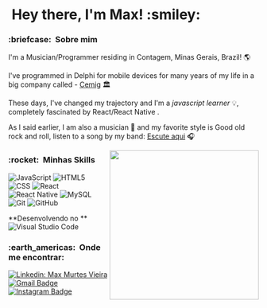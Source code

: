 <h1> &nbsp;Hey there, I'm Max! :smiley:</h1>

<h3> :briefcase: &nbsp;Sobre mim </h3>

I'm a Musician/Programmer residing in Contagem, Minas Gerais, Brazil! :earth_americas:

I've programmed in Delphi for mobile devices for many years of my life in a big company called - [Cemig][Cemig] 🏛 

These days, I've changed my trajectory and I'm a *javascript learner* 💡, completely fascinated by React/React Native .

As I said earlier, I am also a musician :musical_note: and my favorite style is Good old rock and roll, listen to a song by my band:
[Escute aqui] :headphones:

<img align="right" width="300" src="https://i2.wp.com/allhtaccess.info/wp-content/uploads/2018/03/programming.gif?fit=1281%2C716&ssl=1" />


<h3> :rocket: &nbsp;Minhas Skills </h3>

  ![JavaScript](https://img.shields.io/badge/-JavaScript-333333?style=flat&logo=javascript)
  ![HTML5](https://img.shields.io/badge/-HTML5-333333?style=flat&logo=HTML5)
  ![CSS](https://img.shields.io/badge/-CSS-333333?style=flat&logo=CSS3&logoColor=1572B6)
  ![React](https://img.shields.io/badge/-React-333333?style=flat&logo=react)
  ![React Native](https://img.shields.io/badge/-React%20Native-333333?style=flat&logo=react)
  ![MySQL](https://img.shields.io/badge/-MySQL-333333?style=flat&logo=mysql)
  ![Git](https://img.shields.io/badge/-Git-333333?style=flat&logo=git)
  ![GitHub](https://img.shields.io/badge/-GitHub-333333?style=flat&logo=github)

**Desenvolvendo no ** ![Visual Studio Code](https://img.shields.io/badge/-Visual%20Studio%20Code-333333?style=flat&logo=visual-studio-code&logoColor=007ACC)

<h3> :earth_americas: &nbsp;Onde me encontrar: </h3> 

[![Linkedin: Max Murtes Vieira ](https://img.shields.io/badge/-MaxMurtesVieira-blue?style=flat-square&logo=Linkedin&logoColor=white&link=https://www.linkedin.com/in/maxmurtesvieira21/)](https://www.linkedin.com/in/maxmurtesvieira21/)
[![Gmail Badge](https://img.shields.io/badge/-maxmurtesvieira@gmail.com-006bed?style=flat-square&logo=Gmail&logoColor=white&link=mailto:maxmurtesvieira@gmail.com)](mailto:maxmurtesvieira@gmail.com)
[![Instagram Badge](https://img.shields.io/badge/-Instagram-e4405f?style=flat-square&logo=Instagram&logoColor=white)](https://instagram.com/maxmurtesvieira/)

[Cemig]: https://www.cemig.com.br
[instagram]: https://www.instagram.com/maxmurtesvieira/
[Escute aqui]: https://open.spotify.com/track/0JrfSaMVZOeHQDNrvdMjFH?si=be6022538d524948
<br>
